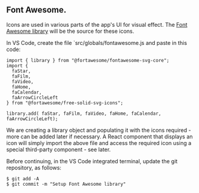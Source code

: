 ## Font Awesome.

Icons are used in various parts of the app's UI for visual effect. The [Font Awesome library][font] will be the source for these icons. 

In VS Code, create the file `src/globals/fontawesome.js and paste in this code:
~~~
import { library } from "@fortawesome/fontawesome-svg-core";
import {
  faStar,
  faFilm,
  faVideo,
  faHome,
  faCalendar,
  faArrowCircleLeft
} from "@fortawesome/free-solid-svg-icons";

library.add( faStar, faFilm, faVideo, faHome, faCalendar, faArrowCircleLeft);

~~~
We are creating a library object and populating it with the icons required - more can be added later if necessary. A React component that displays an icon will simply import the above file and access the required icon using a special third-party component - see later.

Before continuing, in the VS Code integrated terminal, update the git repository, as follows:
~~~
$ git add -A
$ git commit -m "Setup Font Awesome library"
~~~

[font]: https://fontawesome.com/

